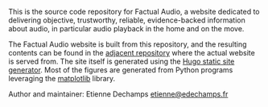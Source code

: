 This is the source code repository for Factual Audio, a website dedicated to delivering objective, trustworthy, reliable, evidence-backed information about audio, in particular audio playback in the home and on the move.

The Factual Audio website is built from this repository, and the resulting contents can be found in the [adjacent repository](https://github.com/factualaudio/factualaudio.github.io) where the actual website is served from. The site itself is generated using the [Hugo static site generator][]. Most of the figures are generated from Python programs leveraging the [matplotlib][] library.

Author and maintainer: Etienne Dechamps etienne@edechamps.fr

[hugo static site generator]: https://gohugo.io/

[matplotlib]: https://matplotlib.org/
